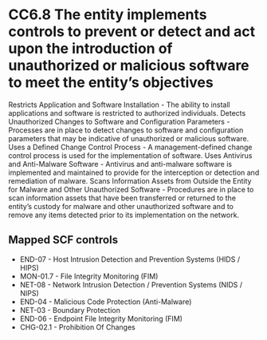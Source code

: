 # CC6.8 The entity implements controls to prevent or detect and act upon the introduction of unauthorized or malicious software to meet the entity’s objectives
Restricts Application and Software Installation - The ability to install applications and software is restricted to authorized individuals. Detects Unauthorized Changes to Software and Configuration Parameters - Processes are in place to detect changes to software and configuration parameters that may be indicative of unauthorized or malicious software. Uses a Defined Change Control Process - A management-defined change control process is used for the implementation of software. Uses Antivirus and Anti-Malware Software - Antivirus and anti-malware software is implemented and maintained to provide for the interception or detection and remediation of malware. Scans Information Assets from Outside the Entity for Malware and Other Unauthorized Software - Procedures are in place to scan information assets that have been transferred or returned to the entity’s custody for malware and other unauthorized software and to remove any items detected prior to its implementation on the network.
## Mapped SCF controls
- END-07 - Host Intrusion Detection and Prevention Systems (HIDS / HIPS)
- MON-01.7 - File Integrity Monitoring (FIM)
- NET-08 - Network Intrusion Detection / Prevention Systems (NIDS / NIPS)
- END-04 - Malicious Code Protection (Anti-Malware)
- NET-03 - Boundary Protection
- END-06 - Endpoint File Integrity Monitoring (FIM)
- CHG-02.1 - Prohibition Of Changes